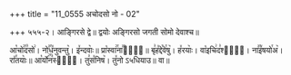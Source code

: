 +++
title = "11_0555 अचोदसो नो - 02"

+++
५५५-२। आङ्गिरसे द्वे॥ द्वयोः अङ्गिरसो जगती सोमो देवाश्च॥

आ꣡चो꣢꣯द꣣सो꣢। नो꣣꣯ध꣤नुवन्तु꣥। इ꣤न्दवाः꣥॥ प्रा꣡स्वा꣢꣯ना꣣꣯सो꣢᳐॥ बृ꣣ह꣤द्दे꣯वे꣯षु꣥। ह꣤रयाः꣥। वा꣡इचि꣢द꣣श्ना꣢᳐। ना꣣꣯इ꣤षयो꣯अ꣥। रा꣤꣯तयाः꣥॥ आ꣡र्यो꣢꣯न꣣स्सा꣢᳐। तु꣣स꣤निष꣥। तु꣤नो ऽ५धियाउ॥ वा॥